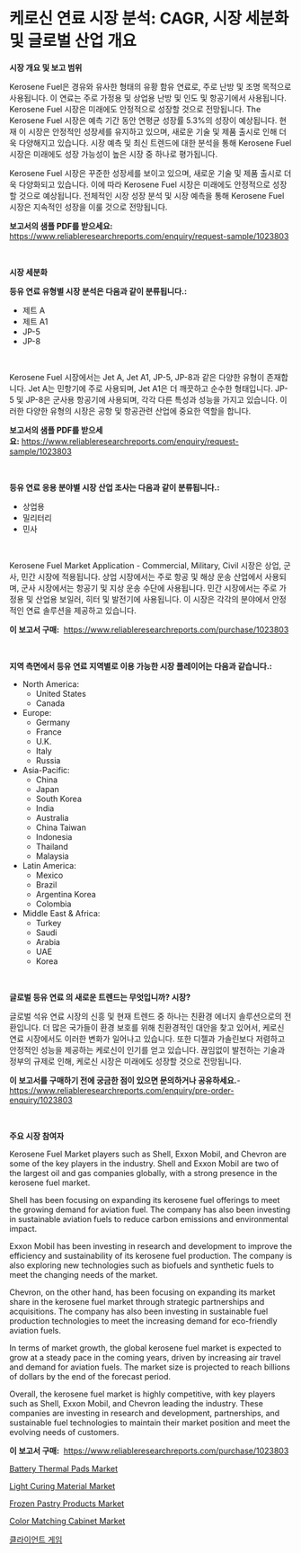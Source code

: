 <p><h1>케로신 연료 시장 분석: CAGR, 시장 세분화 및 글로벌 산업 개요</h1></p><p><strong>시장 개요 및 보고 범위</strong></p>
<p><p>Kerosene Fuel은 경유와 유사한 형태의 유황 함유 연료로, 주로 난방 및 조명 목적으로 사용됩니다. 이 연료는 주로 가정용 및 상업용 난방 및 인도 및 항공기에서 사용됩니다. Kerosene Fuel 시장은 미래에도 안정적으로 성장할 것으로 전망됩니다.  The Kerosene Fuel 시장은 예측 기간 동안 연평균 성장률 5.3%의 성장이 예상됩니다. 현재 이 시장은 안정적인 성장세를 유지하고 있으며, 새로운 기술 및 제품 출시로 인해 더욱 다양해지고 있습니다. 시장 예측 및 최신 트렌드에 대한 분석을 통해 Kerosene Fuel 시장은 미래에도 성장 가능성이 높은 시장 중 하나로 평가됩니다.</p><p>Kerosene Fuel 시장은 꾸준한 성장세를 보이고 있으며, 새로운 기술 및 제품 출시로 더욱 다양화되고 있습니다. 이에 따라 Kerosene Fuel 시장은 미래에도 안정적으로 성장할 것으로 예상됩니다. 전체적인 시장 성장 분석 및 시장 예측을 통해 Kerosene Fuel 시장은 지속적인 성장을 이룰 것으로 전망됩니다.</p></p>
<p><strong>보고서의 샘플 PDF를 받으세요:</strong> <a href="https://www.reliableresearchreports.com/enquiry/request-sample/1023803">https://www.reliableresearchreports.com/enquiry/request-sample/1023803</a></p>
<p>&nbsp;</p>
<p><strong>시장 세분화</strong></p>
<p><strong>등유 연료 유형별 시장 분석은 다음과 같이 분류됩니다.:</strong></p>
<p><ul><li>제트 A</li><li>제트 A1</li><li>JP-5</li><li>JP-8</li></ul></p>
<p>&nbsp;</p>
<p><p>Kerosene Fuel 시장에서는 Jet A, Jet A1, JP-5, JP-8과 같은 다양한 유형이 존재합니다. Jet A는 민항기에 주로 사용되며, Jet A1은 더 깨끗하고 순수한 형태입니다. JP-5 및 JP-8은 군사용 항공기에 사용되며, 각각 다른 특성과 성능을 가지고 있습니다. 이러한 다양한 유형의 시장은 공항 및 항공관련 산업에 중요한 역할을 합니다.</p></p>
<p><strong>보고서의 샘플 PDF를 받으세요:</strong>&nbsp;<a href="https://www.reliableresearchreports.com/enquiry/request-sample/1023803">https://www.reliableresearchreports.com/enquiry/request-sample/1023803</a></p>
<p>&nbsp;</p>
<p><strong> 등유 연료 응용 분야별 시장 산업 조사는 다음과 같이 분류됩니다.:</strong></p>
<p><ul><li>상업용</li><li>밀리터리</li><li>민사</li></ul></p>
<p>&nbsp;</p>
<p><p>Kerosene Fuel Market Application - Commercial, Military, Civil 시장은 상업, 군사, 민간 시장에 적용됩니다. 상업 시장에서는 주로 항공 및 해상 운송 산업에서 사용되며, 군사 시장에서는 항공기 및 지상 운송 수단에 사용됩니다. 민간 시장에서는 주로 가정용 및 산업용 보일러, 히터 및 발전기에 사용됩니다. 이 시장은 각각의 분야에서 안정적인 연료 솔루션을 제공하고 있습니다.</p></p>
<p><strong>이 보고서 구매:</strong>&nbsp; <a href="https://www.reliableresearchreports.com/purchase/1023803">https://www.reliableresearchreports.com/purchase/1023803</a></p>
<p>&nbsp;</p>
<p><strong>지역 측면에서 등유 연료 지역별로 이용 가능한 시장 플레이어는 다음과 같습니다.:</strong></p>
<p><ul>
    <li>
        North America:
        <ul>
            <li>United States</li>
            <li>Canada</li>
        </ul>
    </li>
    <li>
        Europe:
        <ul>
            <li>Germany</li>
            <li>France</li>
            <li>U.K.</li>
            <li>Italy</li>
            <li>Russia</li>
        </ul>
    </li>
    <li>
        Asia-Pacific:
        <ul>
            <li>China</li>
            <li>Japan</li>
            <li>South Korea</li>
            <li>India</li>
            <li>Australia</li>
            <li>China Taiwan</li>
            <li>Indonesia</li>
            <li>Thailand</li>
            <li>Malaysia</li>
        </ul>
    </li>
    <li>
        Latin America:
        <ul>
            <li>Mexico</li>
            <li>Brazil</li>
            <li>Argentina Korea</li>
            <li>Colombia</li>
        </ul>
    </li>
    <li>
        Middle East & Africa:
        <ul>
            <li>Turkey</li>
            <li>Saudi</li>
            <li>Arabia</li>
            <li>UAE</li>
            <li>Korea</li>
        </ul>
    </li>
    </ul></p>
<p>&nbsp;</p>
<p><strong>글로벌 등유 연료 의 새로운 트렌드는 무엇입니까? 시장?</strong></p>
<p><p>글로벌 석유 연료 시장의 신흥 및 현재 트렌드 중 하나는 친환경 에너지 솔루션으로의 전환입니다. 더 많은 국가들이 환경 보호를 위해 친환경적인 대안을 찾고 있어서, 케로신 연료 시장에서도 이러한 변화가 일어나고 있습니다. 또한 디젤과 가솔린보다 저렴하고 안정적인 성능을 제공하는 케로신이 인기를 얻고 있습니다. 끊임없이 발전하는 기술과 정부의 규제로 인해, 케로신 시장은 미래에도 성장할 것으로 전망됩니다.</p></p>
<p><strong>이 보고서를 구매하기 전에 궁금한 점이 있으면 문의하거나 공유하세요.</strong>- <a href="https://www.reliableresearchreports.com/enquiry/pre-order-enquiry/1023803">https://www.reliableresearchreports.com/enquiry/pre-order-enquiry/1023803</a></p>
<p>&nbsp;</p>
<p><strong>주요 시장 참여자</strong></p>
<p><p>Kerosene Fuel Market players such as Shell, Exxon Mobil, and Chevron are some of the key players in the industry. Shell and Exxon Mobil are two of the largest oil and gas companies globally, with a strong presence in the kerosene fuel market.</p><p>Shell has been focusing on expanding its kerosene fuel offerings to meet the growing demand for aviation fuel. The company has also been investing in sustainable aviation fuels to reduce carbon emissions and environmental impact.</p><p>Exxon Mobil has been investing in research and development to improve the efficiency and sustainability of its kerosene fuel production. The company is also exploring new technologies such as biofuels and synthetic fuels to meet the changing needs of the market.</p><p>Chevron, on the other hand, has been focusing on expanding its market share in the kerosene fuel market through strategic partnerships and acquisitions. The company has also been investing in sustainable fuel production technologies to meet the increasing demand for eco-friendly aviation fuels.</p><p>In terms of market growth, the global kerosene fuel market is expected to grow at a steady pace in the coming years, driven by increasing air travel and demand for aviation fuels. The market size is projected to reach billions of dollars by the end of the forecast period.</p><p>Overall, the kerosene fuel market is highly competitive, with key players such as Shell, Exxon Mobil, and Chevron leading the industry. These companies are investing in research and development, partnerships, and sustainable fuel technologies to maintain their market position and meet the evolving needs of customers.</p></p>
<p><strong>이 보고서 구매:</strong>&nbsp;&nbsp;<a href="https://www.reliableresearchreports.com/purchase/1023803">https://www.reliableresearchreports.com/purchase/1023803</a></p>
<p><p><a href="https://natural-crush-b99.notion.site/Battery-Thermal-Pads-Market-Research-Report-Provides-thorough-Industry-Overview-which-offers-an-In--3d8e8e74c0d44f54b23b943576c0cf57">Battery Thermal Pads Market</a></p><p><a href="https://github.com/bmorecock/Market-Research-Report-List-2/blob/main/light-curing-material-market.md">Light Curing Material Market</a></p><p><a href="https://view.publitas.com/reportprime-1/frozen-pastry-products-market-size-2024-2031-global-industrial-analysis-key-geographical-regions-market-share-top-key-players-product-types-and-forecast-research-report/">Frozen Pastry Products Market</a></p><p><a href="https://issuu.com/reportprime-2/docs/color-matching-cabinet-market-size-2030.pptx">Color Matching Cabinet Market</a></p><p><a href="https://github.com/vs10l4sfg5c/Market-Research-Report-List-1/blob/main/4690401365.md">클라이언트 게임</a></p></p>
